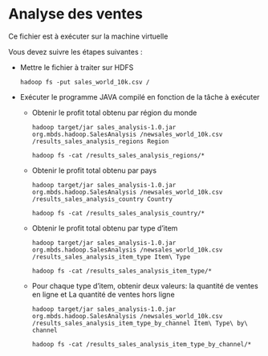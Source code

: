 # Analyse des ventes

Ce fichier est à exécuter sur la machine virtuelle

Vous devez suivre les étapes suivantes : 

*   Mettre le fichier à traiter sur HDFS
    
    `hadoop fs -put sales_world_10k.csv /`



*   Exécuter le programme JAVA compilé en fonction de la tâche à exécuter

    -   Obtenir le profit total obtenu par région du monde
        
        `hadoop target/jar sales_analysis-1.0.jar org.mbds.hadoop.SalesAnalysis /newsales_world_10k.csv /results_sales_analysis_regions Region`

        `hadoop fs -cat /results_sales_analysis_regions/*`


    -   Obtenir le profit total obtenu par pays
        
        `hadoop target/jar sales_analysis-1.0.jar org.mbds.hadoop.SalesAnalysis /newsales_world_10k.csv /results_sales_analysis_country Country`

        `hadoop fs -cat /results_sales_analysis_country/*`


    -   Obtenir le profit total obtenu par type d’item
        
        `hadoop target/jar sales_analysis-1.0.jar org.mbds.hadoop.SalesAnalysis /newsales_world_10k.csv /results_sales_analysis_item_type Item\ Type`

        `hadoop fs -cat /results_sales_analysis_item_type/*`


    -   Pour chaque type d’item, obtenir deux valeurs: la quantité de ventes en ligne et La quantité de ventes hors ligne
        
        `hadoop target/jar sales_analysis-1.0.jar org.mbds.hadoop.SalesAnalysis /newsales_world_10k.csv /results_sales_analysis_item_type_by_channel Item\ Type\ by\ channel`

        `hadoop fs -cat /results_sales_analysis_item_type_by_channel/*`

